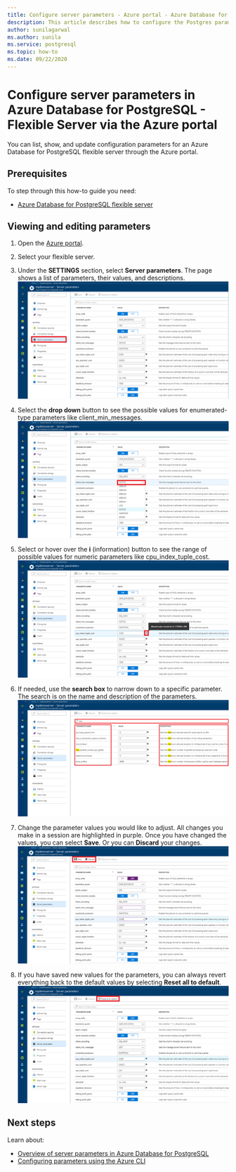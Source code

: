 ```yaml
---
title: Configure server parameters - Azure portal - Azure Database for PostgreSQL - Flexible Server
description: This article describes how to configure the Postgres parameters in Azure Database for PostgreSQL Flexible Server through the Azure portal.
author: sunilagarwal
ms.author: sunila
ms.service: postgresql
ms.topic: how-to
ms.date: 09/22/2020
---
```


# Configure server parameters in Azure Database for PostgreSQL - Flexible Server via the Azure portal 

You can list, show, and update configuration parameters for an Azure Database for PostgreSQL flexible server through the Azure portal.

## Prerequisites

To step through this how-to guide you need:
- [Azure Database for PostgreSQL flexible server](quickstart-create-server-portal.md)

## Viewing and editing parameters

1. Open the [Azure portal](https://portal.azure.com).

2. Select your flexible server.

3. Under the **SETTINGS** section, select **Server parameters**. The page shows a list of parameters, their values, and descriptions.
![Overview Page for Parameters](./media/howto-configure-server-parameters-in-portal/3-overview-of-parameters.png)

4. Select the **drop down** button to see the possible values for enumerated-type parameters like client_min_messages.
![Enumerate drop down](./media/howto-configure-server-parameters-in-portal/4-enum-drop-down.png)

5. Select or hover over the **i** (information) button to see the range of possible values for numeric parameters like cpu_index_tuple_cost.
![information button](./media/howto-configure-server-parameters-in-portal/4-information-button.png)

6. If needed, use the **search box** to narrow down to a specific parameter. The search is on the name and description of the parameters.
![Search results](./media/howto-configure-server-parameters-in-portal/5-search.png)

7. Change the parameter values you would like to adjust. All changes you make in a session are highlighted in purple. Once you have changed the values, you can select **Save**. Or you can **Discard** your changes.
![Save or Discard changes](./media/howto-configure-server-parameters-in-portal/6-save-and-discard-buttons.png)

8. If you have saved new values for the parameters, you can always revert everything back to the default values by selecting **Reset all to default**.
![Reset all to default](./media/howto-configure-server-parameters-in-portal/7-reset-to-default-button.png)

## Next steps

Learn about:

- [Overview of server parameters in Azure Database for PostgreSQL](concepts-servers.md)
- [Configuring parameters using the Azure CLI](howto-configure-server-parameters-using-cli.md)
